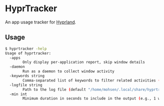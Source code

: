 # HyprTracker

An app usage tracker for [Hyprland](https://github.com/hyprwm/Hyprland).

## Usage
```bash
$ hyprtracker -help                      
Usage of hyprtracker:
  -apps
        Only display per-application report, skip window details
  -daemon
        Run as a daemon to collect window activity
  -keywords string
        Comma-separated list of keywords to filter related activities (e.g., "firefox,projectX,mydoc")
  -logfile string
        Path to the log file (default "/home/mohsen/.local/share/hyprtracker/hyprland_activity.log")
  -min int
        Minimum duration in seconds to include in the output (e.g., 1 will filter out activities less than 1 second)
```